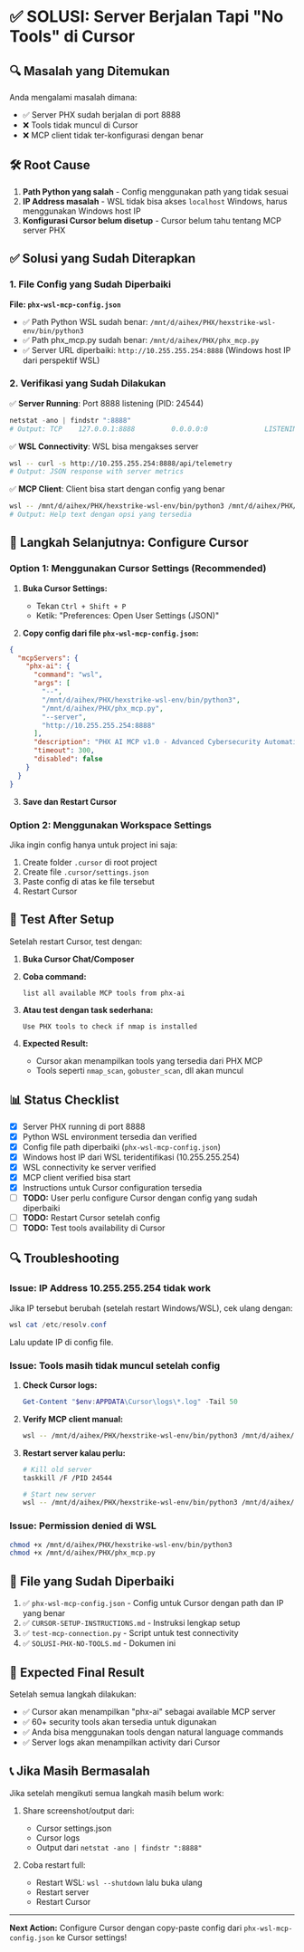 # ✅ SOLUSI: Server Berjalan Tapi "No Tools" di Cursor

## 🔍 Masalah yang Ditemukan

Anda mengalami masalah dimana:
- ✅ Server PHX sudah berjalan di port 8888
- ❌ Tools tidak muncul di Cursor
- ❌ MCP client tidak ter-konfigurasi dengan benar

## 🛠️ Root Cause

1. **Path Python yang salah** - Config menggunakan path yang tidak sesuai
2. **IP Address masalah** - WSL tidak bisa akses `localhost` Windows, harus menggunakan Windows host IP
3. **Konfigurasi Cursor belum disetup** - Cursor belum tahu tentang MCP server PHX

## ✅ Solusi yang Sudah Diterapkan

### 1. File Config yang Sudah Diperbaiki

**File: `phx-wsl-mcp-config.json`**
- ✅ Path Python WSL sudah benar: `/mnt/d/aihex/PHX/hexstrike-wsl-env/bin/python3`
- ✅ Path phx_mcp.py sudah benar: `/mnt/d/aihex/PHX/phx_mcp.py`  
- ✅ Server URL diperbaiki: `http://10.255.255.254:8888` (Windows host IP dari perspektif WSL)

### 2. Verifikasi yang Sudah Dilakukan

✅ **Server Running**: Port 8888 listening (PID: 24544)
```powershell
netstat -ano | findstr ":8888"
# Output: TCP    127.0.0.1:8888         0.0.0.0:0              LISTENING       24544
```

✅ **WSL Connectivity**: WSL bisa mengakses server
```bash
wsl -- curl -s http://10.255.255.254:8888/api/telemetry
# Output: JSON response with server metrics
```

✅ **MCP Client**: Client bisa start dengan config yang benar
```bash
wsl -- /mnt/d/aihex/PHX/hexstrike-wsl-env/bin/python3 /mnt/d/aihex/PHX/phx_mcp.py --server http://10.255.255.254:8888 --help
# Output: Help text dengan opsi yang tersedia
```

## 🎯 Langkah Selanjutnya: Configure Cursor

### Option 1: Menggunakan Cursor Settings (Recommended)

1. **Buka Cursor Settings:**
   - Tekan `Ctrl + Shift + P`
   - Ketik: "Preferences: Open User Settings (JSON)"

2. **Copy config dari file `phx-wsl-mcp-config.json`:**

```json
{
  "mcpServers": {
    "phx-ai": {
      "command": "wsl",
      "args": [
        "--",
        "/mnt/d/aihex/PHX/hexstrike-wsl-env/bin/python3",
        "/mnt/d/aihex/PHX/phx_mcp.py",
        "--server",
        "http://10.255.255.254:8888"
      ],
      "description": "PHX AI MCP v1.0 - Advanced Cybersecurity Automation Platform for WSL",
      "timeout": 300,
      "disabled": false
    }
  }
}
```

3. **Save dan Restart Cursor**

### Option 2: Menggunakan Workspace Settings

Jika ingin config hanya untuk project ini saja:

1. Create folder `.cursor` di root project
2. Create file `.cursor/settings.json`
3. Paste config di atas ke file tersebut
4. Restart Cursor

## 🧪 Test After Setup

Setelah restart Cursor, test dengan:

1. **Buka Cursor Chat/Composer**
2. **Coba command:**
   ```
   list all available MCP tools from phx-ai
   ```

3. **Atau test dengan task sederhana:**
   ```
   Use PHX tools to check if nmap is installed
   ```

4. **Expected Result:**
   - Cursor akan menampilkan tools yang tersedia dari PHX MCP
   - Tools seperti `nmap_scan`, `gobuster_scan`, dll akan muncul

## 📊 Status Checklist

- [x] Server PHX running di port 8888
- [x] Python WSL environment tersedia dan verified
- [x] Config file path diperbaiki (`phx-wsl-mcp-config.json`)
- [x] Windows host IP dari WSL teridentifikasi (10.255.255.254)
- [x] WSL connectivity ke server verified
- [x] MCP client verified bisa start
- [x] Instructions untuk Cursor configuration tersedia
- [ ] **TODO:** User perlu configure Cursor dengan config yang sudah diperbaiki
- [ ] **TODO:** Restart Cursor setelah config
- [ ] **TODO:** Test tools availability di Cursor

## 🔍 Troubleshooting

### Issue: IP Address 10.255.255.254 tidak work

Jika IP tersebut berubah (setelah restart Windows/WSL), cek ulang dengan:

```powershell
wsl cat /etc/resolv.conf
```

Lalu update IP di config file.

### Issue: Tools masih tidak muncul setelah config

1. **Check Cursor logs:**
   ```powershell
   Get-Content "$env:APPDATA\Cursor\logs\*.log" -Tail 50
   ```

2. **Verify MCP client manual:**
   ```bash
   wsl -- /mnt/d/aihex/PHX/hexstrike-wsl-env/bin/python3 /mnt/d/aihex/PHX/phx_mcp.py --server http://10.255.255.254:8888
   ```

3. **Restart server kalau perlu:**
   ```bash
   # Kill old server
   taskkill /F /PID 24544
   
   # Start new server
   wsl -- /mnt/d/aihex/PHX/hexstrike-wsl-env/bin/python3 /mnt/d/aihex/PHX/phx_server.py
   ```

### Issue: Permission denied di WSL

```bash
chmod +x /mnt/d/aihex/PHX/hexstrike-wsl-env/bin/python3
chmod +x /mnt/d/aihex/PHX/phx_mcp.py
```

## 📁 File yang Sudah Diperbaiki

1. ✅ `phx-wsl-mcp-config.json` - Config untuk Cursor dengan path dan IP yang benar
2. ✅ `CURSOR-SETUP-INSTRUCTIONS.md` - Instruksi lengkap setup
3. ✅ `test-mcp-connection.py` - Script untuk test connectivity
4. ✅ `SOLUSI-PHX-NO-TOOLS.md` - Dokumen ini

## 🎉 Expected Final Result

Setelah semua langkah dilakukan:

- ✅ Cursor akan menampilkan "phx-ai" sebagai available MCP server
- ✅ 60+ security tools akan tersedia untuk digunakan
- ✅ Anda bisa menggunakan tools dengan natural language commands
- ✅ Server logs akan menampilkan activity dari Cursor

## 📞 Jika Masih Bermasalah

Jika setelah mengikuti semua langkah masih belum work:

1. Share screenshot/output dari:
   - Cursor settings.json
   - Cursor logs
   - Output dari `netstat -ano | findstr ":8888"`

2. Coba restart full:
   - Restart WSL: `wsl --shutdown` lalu buka ulang
   - Restart server
   - Restart Cursor

---

**Next Action:** Configure Cursor dengan copy-paste config dari `phx-wsl-mcp-config.json` ke Cursor settings!

